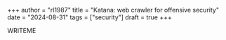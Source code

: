 +++
author = "rl1987"
title = "Katana: web crawler for offensive security"
date = "2024-08-31"
tags = ["security"]
draft = true
+++

WRITEME
